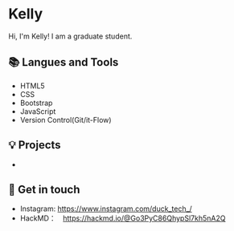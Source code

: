 # Kelly
Hi, I'm Kelly! I am a graduate student. 

<!-- ## 🤓 My values
🍏 Beginner's mindset and curiosity<br>
🙌 Sharing anything I learned<br> -->

## 📚 Langues and Tools
- HTML5
- CSS
- Bootstrap
- JavaScript
- Version Control(Git/it-Flow)

## 💡 Projects
- []()

## 🔗 Get in touch
- Instagram: https://www.instagram.com/duck_tech_/
- HackMD：　https://hackmd.io/@Go3PyC86QhypSl7kh5nA2Q

